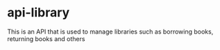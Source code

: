 # api-library

This is an API that is used to manage libraries such as borrowing books, returning books and others
